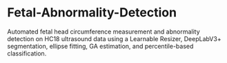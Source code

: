 # Fetal-Abnormality-Detection
Automated fetal head circumference measurement and abnormality detection on HC18 ultrasound data using a Learnable Resizer, DeepLabV3+ segmentation, ellipse fitting, GA estimation, and percentile-based classification.
